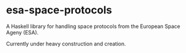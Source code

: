 # esa-space-protocols

A Haskell library for handling space protocols from the European Space Ageny (ESA). 

Currently under heavy construction and creation. 

